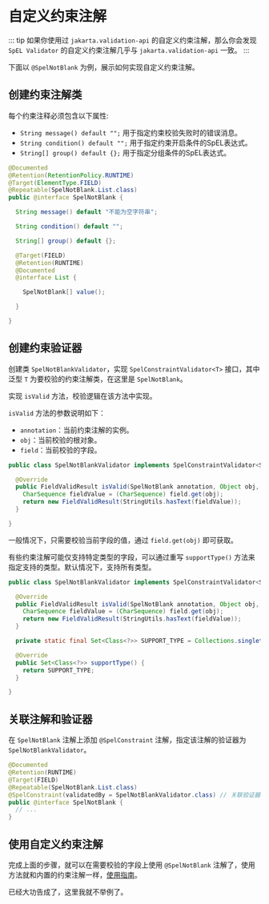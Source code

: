 # 自定义约束注解

::: tip
如果你使用过 `jakarta.validation-api` 的自定义约束注解，那么你会发现 `SpEL Validator` 的自定义约束注解几乎与 `jakarta.validation-api` 一致。
:::

下面以 `@SpelNotBlank` 为例，展示如何实现自定义约束注解。

## 创建约束注解类

每个约束注释必须包含以下属性:
- `String message() default "";` 用于指定约束校验失败时的错误消息。
- `String condition() default "";` 用于指定约束开启条件的SpEL表达式。
- `String[] group() default {};` 用于指定分组条件的SpEL表达式。

```java
@Documented
@Retention(RetentionPolicy.RUNTIME)
@Target(ElementType.FIELD)
@Repeatable(SpelNotBlank.List.class)
public @interface SpelNotBlank {

  String message() default "不能为空字符串";

  String condition() default "";

  String[] group() default {};

  @Target(FIELD)
  @Retention(RUNTIME)
  @Documented
  @interface List {

    SpelNotBlank[] value();

  }

}
```

## 创建约束验证器

创建类 `SpelNotBlankValidator`，实现 `SpelConstraintValidator<T>` 接口，其中泛型 `T` 为要校验的约束注解类，在这里是 `SpelNotBlank`。

实现 `isValid` 方法，校验逻辑在该方法中实现。

`isValid` 方法的参数说明如下：
- `annotation`：当前约束注解的实例。
- `obj`：当前校验的根对象。
- `field`：当前校验的字段。

```java
public class SpelNotBlankValidator implements SpelConstraintValidator<SpelNotBlank> {

  @Override
  public FieldValidResult isValid(SpelNotBlank annotation, Object obj, Field field) throws IllegalAccessException {
    CharSequence fieldValue = (CharSequence) field.get(obj);
    return new FieldValidResult(StringUtils.hasText(fieldValue));
  }

}
```

一般情况下，只需要校验当前字段的值，通过 `field.get(obj)` 即可获取。

有些约束注解可能仅支持特定类型的字段，可以通过重写 `supportType()` 方法来指定支持的类型。默认情况下，支持所有类型。

```java
public class SpelNotBlankValidator implements SpelConstraintValidator<SpelNotBlank> {

  @Override
  public FieldValidResult isValid(SpelNotBlank annotation, Object obj, Field field) throws IllegalAccessException {
    CharSequence fieldValue = (CharSequence) field.get(obj);
    return new FieldValidResult(StringUtils.hasText(fieldValue));
  }

  private static final Set<Class<?>> SUPPORT_TYPE = Collections.singleton(CharSequence.class);

  @Override
  public Set<Class<?>> supportType() {
    return SUPPORT_TYPE;
  }

}
```

## 关联注解和验证器

在 `SpelNotBlank` 注解上添加 `@SpelConstraint` 注解，指定该注解的验证器为 `SpelNotBlankValidator`。

```java
@Documented
@Retention(RUNTIME)
@Target(FIELD)
@Repeatable(SpelNotBlank.List.class)
@SpelConstraint(validatedBy = SpelNotBlankValidator.class) // 关联验证器
public @interface SpelNotBlank {
  // ...
}
```

## 使用自定义约束注解

完成上面的步骤，就可以在需要校验的字段上使用 `@SpelNotBlank` 注解了，使用方法就和内置的约束注解一样，[使用指南](user-guide.md)。

已经大功告成了，这里我就不举例了。
